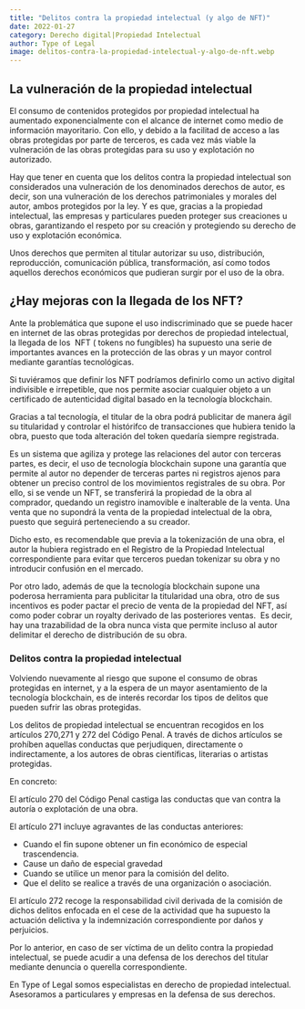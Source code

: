 ```yaml
---
title: "Delitos contra la propiedad intelectual (y algo de NFT)"
date: 2022-01-27
category: Derecho digital|Propiedad Intelectual
author: Type of Legal
image: delitos-contra-la-propiedad-intelectual-y-algo-de-nft.webp
---
```


**La vulneración de la propiedad intelectual**
----------------------------------------------

El consumo de contenidos protegidos por propiedad intelectual ha aumentado exponencialmente con el alcance de internet como medio de información mayoritario. Con ello, y debido a la facilitad de acceso a las obras protegidas por parte de terceros, es cada vez más viable la vulneración de las obras protegidas para su uso y explotación no autorizado.

Hay que tener en cuenta que los delitos contra la propiedad intelectual son considerados una vulneración de los denominados derechos de autor, es decir, son una vulneración de los derechos patrimoniales y morales del autor, ambos protegidos por la ley. Y es que, gracias a la propiedad intelectual, las empresas y particulares pueden proteger sus creaciones u obras, garantizando el respeto por su creación y protegiendo su derecho de uso y explotación económica.  

Unos derechos que permiten al titular autorizar su uso, distribución, reproducción, comunicación pública, transformación, así como todos aquellos derechos económicos que pudieran surgir por el uso de la obra.

**¿Hay mejoras con la llegada de los NFT?**
-------------------------------------------

Ante la problemática que supone el uso indiscriminado que se puede hacer en internet de las obras protegidas por derechos de propiedad intelectual, la llegada de los  NFT ( tokens no fungibles) ha supuesto una serie de importantes avances en la protección de las obras y un mayor control mediante garantías tecnológicas.  

Si tuviéramos que definir los NFT podríamos definirlo como un activo digital indivisible e irrepetible, que nos permite asociar cualquier objeto a un certificado de autenticidad digital basado en la tecnología blockchain.

Gracias a tal tecnología, el titular de la obra podrá publicitar de manera ágil su titularidad y controlar el histórifco de transacciones que hubiera tenido la obra, puesto que toda alteración del token quedaría siempre registrada.

Es un sistema que agiliza y protege las relaciones del autor con terceras partes, es decir, el uso de tecnología blockchain supone una garantía que permite al autor no depender de terceras partes ni registros ajenos para obtener un preciso control de los movimientos registrales de su obra. Por ello, si se vende un NFT, se transferirá la propiedad de la obra al comprador, quedando un registro inamovible e inalterable de la venta. Una venta que no supondrá la venta de la propiedad intelectual de la obra, puesto que seguirá perteneciendo a su creador.  

Dicho esto, es recomendable que previa a la tokenización de una obra, el autor la hubiera registrado en el Registro de la Propiedad Intelectual correspondiente para evitar que terceros puedan tokenizar su obra y no introducir confusión en el mercado.

Por otro lado, además de que la tecnología blockchain supone una poderosa herramienta para publicitar la titularidad una obra, otro de sus incentivos es poder pactar el precio de venta de la propiedad del NFT, así como poder cobrar un royalty derivado de las posteriores ventas.  Es decir, hay una trazabilidad de la obra nunca vista que permite incluso al autor delimitar el derecho de distribución de su obra.

### **Delitos contra la propiedad intelectual**

Volviendo nuevamente al riesgo que supone el consumo de obras protegidas en internet, y a la espera de un mayor asentamiento de la tecnología blockchain, es de interés recordar los tipos de delitos que pueden sufrir las obras protegidas.

Los delitos de propiedad intelectual se encuentran recogidos en los artículos 270,271 y 272 del Código Penal. A través de dichos artículos se prohíben aquellas conductas que perjudiquen, directamente o indirectamente, a los autores de obras científicas, literarias o artistas protegidas.

En concreto:

El artículo 270 del Código Penal castiga las conductas que van contra la autoría o explotación de una obra.

El artículo 271 incluye agravantes de las conductas anteriores:

*   Cuando el fin supone obtener un fin económico de especial trascendencia.
*   Cause un daño de especial gravedad
*   Cuando se utilice un menor para la comisión del delito.
*   Que el delito se realice a través de una organización o asociación.

El artículo 272 recoge la responsabilidad civil derivada de la comisión de dichos delitos enfocada en el cese de la actividad que ha supuesto la actuación delictiva y la indemnización correspondiente por daños y perjuicios.

Por lo anterior, en caso de ser víctima de un delito contra la propiedad intelectual, se puede acudir a una defensa de los derechos del titular mediante denuncia o querella correspondiente.

En Type of Legal somos especialistas en derecho de propiedad intelectual. Asesoramos a particulares y empresas en la defensa de sus derechos.
